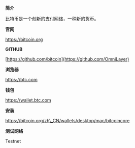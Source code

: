 **简介**

比特币是一个创新的支付网络，一种新的货币。

**官网**

https://bitcoin.org

**GITHUB**

[https://github.com/bitcoin](https://github.com/OmniLayer)

**浏览器**

https://btc.com

**钱包**

https://wallet.btc.com

**安装**

https://bitcoin.org/zh\_CN/wallets/desktop/mac/bitcoincore

**测试网络**

Testnet

